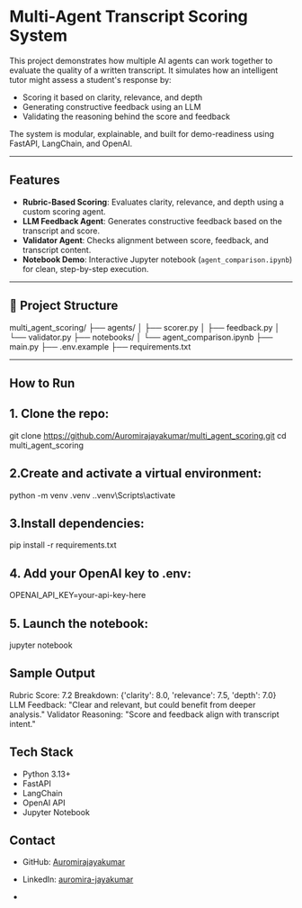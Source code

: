 #  Multi-Agent Transcript Scoring System

This project demonstrates how multiple AI agents can work together to evaluate the quality of a written transcript. It simulates how an intelligent tutor might assess a student's response by:

- Scoring it based on clarity, relevance, and depth
- Generating constructive feedback using an LLM
- Validating the reasoning behind the score and feedback

The system is modular, explainable, and built for demo-readiness using FastAPI, LangChain, and OpenAI.

---

##  Features

- **Rubric-Based Scoring**: Evaluates clarity, relevance, and depth using a custom scoring agent.
- **LLM Feedback Agent**: Generates constructive feedback based on the transcript and score.
- **Validator Agent**: Checks alignment between score, feedback, and transcript content.
- **Notebook Demo**: Interactive Jupyter notebook (`agent_comparison.ipynb`) for clean, step-by-step execution.

---

## 📁 Project Structure
multi_agent_scoring/ ├── agents/ │   ├── scorer.py │   ├── feedback.py │   └── validator.py ├── notebooks/ │   └── agent_comparison.ipynb ├── main.py ├── .env.example ├── requirements.txt

---

##  How to Run

## 1. Clone the repo:

   git clone https://github.com/Auromirajayakumar/multi_agent_scoring.git
   cd multi_agent_scoring
## 2.Create and activate a virtual environment:
python -m venv .venv
.\.venv\Scripts\activate


## 3.Install dependencies:
pip install -r requirements.txt
## 4. Add your OpenAI key to .env:
OPENAI_API_KEY=your-api-key-here


## 5. Launch the notebook:
jupyter notebook
## Sample Output
Rubric Score: 7.2
Breakdown: {'clarity': 8.0, 'relevance': 7.5, 'depth': 7.0}
LLM Feedback: "Clear and relevant, but could benefit from deeper analysis."
Validator Reasoning: "Score and feedback align with transcript intent."
## Tech Stack
- Python 3.13+
- FastAPI
- LangChain
- OpenAI API
- Jupyter Notebook
## Contact

- GitHub: [Auromirajayakumar](https://github.com/Auromirajayakumar)
- LinkedIn: [auromira-jayakumar](https://www.linkedin.com/in/auromira-jayakumar-1805aa2a9)






- 




